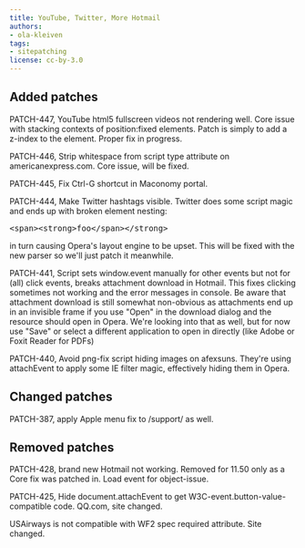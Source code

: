 ```yaml
---
title: YouTube, Twitter, More Hotmail
authors:
- ola-kleiven
tags:
- sitepatching
license: cc-by-3.0
---
```


## Added patches



PATCH-447, YouTube html5 fullscreen videos not rendering well. Core issue with stacking contexts of position:fixed elements. Patch is simply to add a z-index to the element. Proper fix in progress.

PATCH-446, Strip whitespace from script type attribute on americanexpress.com. Core issue, will be fixed.

PATCH-445, Fix Ctrl-G shortcut in Maconomy portal.

PATCH-444, Make Twitter hashtags visible. Twitter does some script magic and ends up with broken element nesting: <pre>&lt;span&gt;&lt;strong&gt;foo&lt;/span&gt;&lt;/strong&gt;</pre> in turn causing Opera&#39;s layout engine to be upset. This will be fixed with the new parser so we&#39;ll just patch it meanwhile.

PATCH-441, Script sets window.event manually for other events but not for (all) click events, breaks attachment download in Hotmail. This fixes clicking sometimes not working and the error messages in console. Be aware that attachment download is still somewhat non-obvious as attachments end up in an invisible frame if you use &quot;Open&quot; in the download dialog and the resource should open in Opera. We&#39;re looking into that as well, but for now use &quot;Save&quot; or select a different application to open in directly (like Adobe or Foxit Reader for PDFs)

PATCH-440, Avoid png-fix script hiding images on afexsuns. They&#39;re using attachEvent to apply some IE filter magic, effectively hiding them in Opera.

## Changed patches



PATCH-387, apply Apple menu fix to /support/ as well.

## Removed patches



PATCH-428, brand new Hotmail not working. Removed for 11.50 only as a Core fix was patched in. Load event for object-issue.

PATCH-425, Hide document.attachEvent to get W3C-event.button-value-compatible code. QQ.com, site changed.

USAirways is not compatible with WF2 spec required attribute. Site changed.

